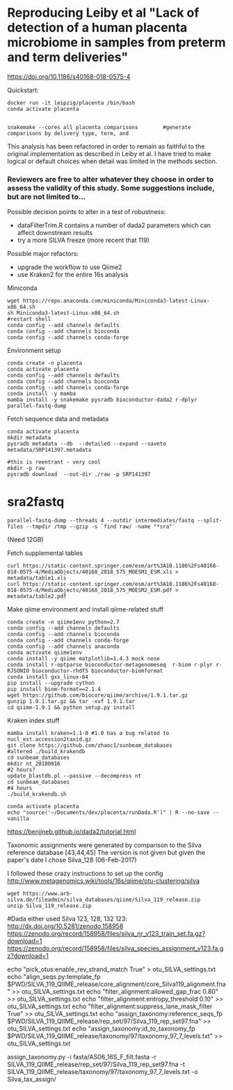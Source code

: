 # Reproducing Leiby et al "Lack of detection of a human placenta microbiome in samples from preterm and term deliveries"
https://doi.org/10.1186/s40168-018-0575-4


Quickstart:
```
docker run -it leipzig/placenta /bin/bash
conda activate placenta


snakemake --cores all placenta comparisons        #generate comparisons by delivery type, term, and 
```

This analysis has been refactored in order to remain as faithful to the original implementation as described in Leiby et al. I have tried to make logical or default choices when detail was limited in the methods section.

### Reviewers are free to alter whatever they choose in order to assess the validity of this study. Some suggestions include, but are not limited to...
Possible decision points to alter in a test of robustness:
- dataFilterTrim.R contains a number of dada2 parameters which can affect downstream results
- try a more SILVA freeze (more recent that 119)

Possible major refactors:
- upgrade the workflow to use Qiime2
- use Kraken2 for the entire 16s analysis


Miniconda
```
wget https://repo.anaconda.com/miniconda/Miniconda3-latest-Linux-x86_64.sh
sh Miniconda3-latest-Linux-x86_64.sh
#restart shell
conda config --add channels defaults
conda config --add channels bioconda
conda config --add channels conda-forge
```

Environment setup
```
conda create -n placenta
conda activate placenta
conda config --add channels defaults
conda config --add channels bioconda
conda config --add channels conda-forge
conda install -y mamba
mamba install -y snakemake pysradb bioconductor-dada2 r-dplyr parallel-fastq-dump
```

Fetch sequence data and metadata
```
conda activate placenta
mkdir metadata
pysradb metadata --db  --detailed --expand --saveto metadata/SRP141397.metadata

#this is reentrant - very cool
mkdir -p raw
pysradb download  --out-dir ./raw -p SRP141397
```

# sra2fastq
```
parallel-fastq-dump --threads 4 --outdir intermediates/fastq --split-files --tmpdir /tmp --gzip -s `find raw/ -name "*sra"`
```
(Need 12GB)

Fetch supplemental tables
```
curl https://static-content.springer.com/esm/art%3A10.1186%2Fs40168-018-0575-4/MediaObjects/40168_2018_575_MOESM1_ESM.xls > metadata/table1.xls
curl https://static-content.springer.com/esm/art%3A10.1186%2Fs40168-018-0575-4/MediaObjects/40168_2018_575_MOESM2_ESM.pdf > metadata/table2.pdf
```

Make qiime environment and install qiime-related stuff
```
conda create -n qiime1env python=2.7
conda config --add channels defaults
conda config --add channels bioconda
conda config --add channels conda-forge
conda config --add channels anaconda
conda activate qiime1env
conda install -y qiime matplotlib=1.4.3 mock nose
conda install r-optparse bioconductor-metagenomeseq  r-biom r-plyr r-RJSONIO bioconductor-rhdf5 bioconductor-biomformat
conda install gxx_linux-64
pip install --upgrade cython
pip install biom-format==2.1.4
wget https://github.com/biocore/qiime/archive/1.9.1.tar.gz
gunzip 1.9.1.tar.gz && tar -xvf 1.9.1.tar
cd qiime-1.9.1 && python setup.py install
```

Kraken index stuff
```
mamba install kraken=1.1-0 #1.0 has a bug related to nucl_est.accession2taxid.gz
git clone https://github.com/zhaoc1/sunbeam_databases
#altered ./build_krakendb
cd sunbeam_databases
mkdir nt_20180816
#2 hours?
update_blastdb.pl --passive --decompress nt
cd sunbeam_databases 
#4 hours
./build_krakendb.sh
```

```
conda activate placenta
echo "source('~/Documents/dev/placenta/runDada.R')" | R --no-save --vanilla
```

https://benjjneb.github.io/dada2/tutorial.html

Taxonomic assignments were generated by comparison to the Silva reference database [43,44,45]
The version is not given but given the paper's date I chose Silva_128 (06-Feb-2017)

I followed these crazy instructions to set up the config
http://www.metagenomics.wiki/tools/16s/qiime/otu-clustering/silva
```
wget https://www.arb-silva.de/fileadmin/silva_databases/qiime/Silva_119_release.zip
unzip Silva_119_release.zip
```

#Dada either used Silva 123, 128, 132
123: http://dx.doi.org/10.5281/zenodo.158958
     https://zenodo.org/record/158958/files/silva_nr_v123_train_set.fa.gz?download=1
     https://zenodo.org/record/158958/files/silva_species_assignment_v123.fa.gz?download=1

echo "pick_otus:enable_rev_strand_match True" > otu_SILVA_settings.txt
echo "align_seqs.py:template_fp $PWD/SILVA_119_QIIME_release/core_alignment/core_Silva119_alignment.fna" >> otu_SILVA_settings.txt
echo "filter_alignment:allowed_gap_frac 0.80" >> otu_SILVA_settings.txt
echo "filter_alignment:entropy_threshold 0.10" >> otu_SILVA_settings.txt
echo "filter_alignment:suppress_lane_mask_filter True" >> otu_SILVA_settings.txt
echo "assign_taxonomy:reference_seqs_fp $PWD/SILVA_119_QIIME_release/rep_set/97/Silva_119_rep_set97.fna" >> otu_SILVA_settings.txt
echo "assign_taxonomy:id_to_taxonomy_fp $PWD/SILVA_119_QIIME_release/taxonomy/97/taxonomy_97_7_levels.txt" >> otu_SILVA_settings.txt

assign_taxonomy.py -i fasta/AS06_16S_F_filt.fasta -r SILVA_119_QIIME_release/rep_set/97/Silva_119_rep_set97.fna -t SILVA_119_QIIME_release/taxonomy/97/taxonomy_97_7_levels.txt -o Silva_tax_assign/
